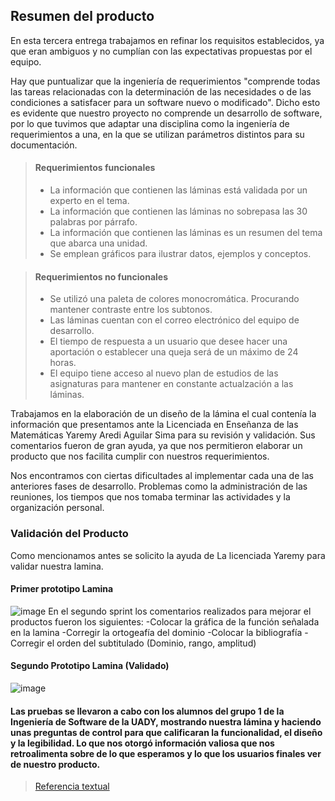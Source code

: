 ## Resumen del producto

En esta tercera entrega trabajamos en refinar los requisitos establecidos, ya que eran ambiguos y no cumplían con las expectativas propuestas por el equipo.

Hay que puntualizar que la ingeniería de requerimientos "comprende todas las tareas relacionadas con la determinación de las necesidades o de las condiciones a satisfacer para un software nuevo o modificado". Dicho esto es evidente que nuestro proyecto no comprende un desarrollo de software, por lo que tuvimos que adaptar una disciplina como la ingeniería de requerimientos a una, en la que se utilizan parámetros distintos para su documentación.

> #### Requerimientos funcionales
> - La información que contienen las láminas está validada por un experto en el tema.
> - La información que contienen las láminas no sobrepasa las 30 palabras por párrafo.
> - La información que contienen las láminas es un resumen del tema que abarca una unidad.
> - Se emplean gráficos para ilustrar datos, ejemplos y conceptos.

> #### Requerimientos no funcionales
> - Se utilizó una paleta de colores monocromática. Procurando mantener contraste entre los subtonos.
> - Las láminas cuentan con el correo electrónico del equipo de desarrollo.
> - El tiempo de respuesta a un usuario que desee hacer una aportación o establecer una queja será de un máximo de 24 horas.
> - El equipo tiene acceso al nuevo plan de estudios de las asignaturas para mantener en constante actualzación a las láminas.

Trabajamos en la elaboración de un diseño de la lámina el cual contenía la información que presentamos ante la Licenciada en Enseñanza de las Matemáticas Yaremy Aredi Aguilar Sima para su revisión y validación. Sus comentarios fueron de gran ayuda, ya que nos permitieron elaborar un producto que nos facilita cumplir con nuestros requerimientos.

Nos encontramos con ciertas dificultades al implementar cada una de las anteriores fases de desarrollo. Problemas como la administración de las reuniones, los tiempos que nos tomaba terminar las actividades y la organización personal.

### Validación del Producto
Como mencionamos antes se solicito la ayuda de La licenciada Yaremy para validar nuestra lamina. 

#### Primer prototipo Lamina
![image](https://user-images.githubusercontent.com/90399267/144877252-2726eb00-ccb1-48a5-8c9a-ab77f218899a.png)
En el segundo sprint los comentarios realizados para mejorar el productos fueron los siguientes:
-Colocar la gráfica de la función señalada en la lamina
-Corregir la ortogeafía del dominio
-Colocar la bibliografía
-Corregir el orden del subtitulado (Dominio, rango, amplitud)

#### Segundo Prototipo Lamina (Validado)
![image](https://user-images.githubusercontent.com/90399267/144878473-3d39efe9-2a2f-44be-a053-f08797782c26.png)

#### Las pruebas se llevaron a cabo con los alumnos del grupo 1 de la Ingeniería de Software de la UADY, mostrando nuestra lámina y haciendo unas preguntas de control para que calificaran la funcionalidad, el diseño y la legibilidad. Lo que nos otorgó información valiosa que nos retroalimenta sobre de lo que esperamos y lo que los usuarios finales ver de nuestro producto. ####

> [Referencia textual](https://es.wikipedia.org/wiki/Ingenier%C3%ADa_de_requisitos#:~:text=En%20la%20ingenier%C3%ADa%20de%20sistemas,los%20diversos%20requisitos%20de%20las)	
